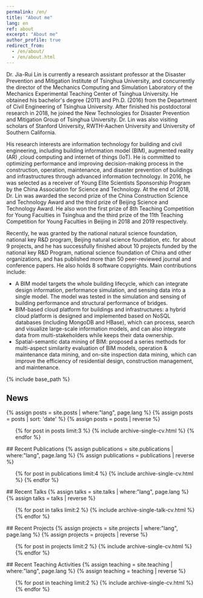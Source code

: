 ```yaml
---
permalink: /en/
title: "About me"
lang: en
ref: about
excerpt: "About me"
author_profile: true
redirect_from: 
  - /en/about/
  - /en/about.html
---
```


Dr. Jia-Rui Lin is currently a research assistant professor at the Disaster Prevention and Mitigation Institute of Tsinghua University, and concurrently the director of the Mechanics Computing and Simulation Laboratory of the Mechanics Experimental Teaching Center of Tsinghua University. He obtained his bachelor's degree (2011) and Ph.D. (2016) from the Department of Civil Engineering of Tsinghua University. After finished his postdoctoral research in 2018, he joined the New Technologies for Disaster Prevention and Mitigation Group of Tsinghua University. Dr. Lin was also visiting scholars of Stanford University, RWTH-Aachen University and University of Southern California.

His research interests are information technology for building and civil engineering, including building information model (BIM), augmented reality (AR) ,cloud computing and internet of things (IoT). He is committed to optimizing performance and improving decision-making process in the construction, operation, maintenance, and disaster prevention of buildings and infrastructures through advanced information technology. In 2016, he was selected as a receiver of Young Elite Scientists Sponsorship Program by the China Association for Science and Technology. At the end of 2018, Dr. Lin was awarded the second prize of the China Construction Science and Technology Award and the third prize of Beijing Science and Technology Award. He also won  the first prize of 8th Teaching Competition for Young Faculties in Tsinghua and the third prize of the 11th Teaching Competition for Young Faculties in Beijing in 2018 and 2019 respectively.

Recently, he was granted by the national natural science foundation, national key R&D program, Beijing natural science foundation, etc. for about 9 projects, and he has successfully finished about 10 projects funded by the national key R&D Program, national science foundation of China and other organizations, and has published more than 50 peer-reviewed journal and conference papers. He also holds 8 software copyrights. Main contributions include:

* A BIM model targets the whole building lifecycle, which can integrate design information, performance simulation, and sensing data into a single model. The model was tested in the simulation and sensing of building performance and structural performance of bridges.
* BIM-based cloud platform for buildings and infrastructures: a hybrid cloud platform is designed and implemented based on NoSQL databases (including MongoDB and HBase), which can process, search and visualize large-scale information models, and can also integrate data from multi-stakeholders while keeps their data ownership.
* Spatial-semantic data mining of BIM: proposed a series methods for multi-aspect similarity evaluation of BIM models, operation & maintenance data mining, and on-site inspection data mining, which can improve the efficiency of residential design, construction management, and maintenance.

{% include base_path %}

## News
{% assign posts = site.posts | where:"lang", page.lang %}
{% assign posts = posts | sort: 'date' %}
{% assign posts = posts | reverse %}
<ul>{% for post in posts limit:3 %}
  {% include archive-single-cv.html %}
{% endfor %}</ul>
## Recent Publications
{% assign publications = site.publications | where:"lang", page.lang %}
{% assign publications = publications | reverse %}
<ul>{% for post in publications limit:4 %}
  {% include archive-single-cv.html %}
{% endfor %}</ul>
## Recent Talks
{% assign talks = site.talks | where:"lang", page.lang %}
{% assign talks = talks | reverse %}
<ul>{% for post in talks limit:2 %}
  {% include archive-single-talk-cv.html %}
{% endfor %}</ul>
## Recent Projects
{% assign projects = site.projects | where:"lang", page.lang %}
{% assign projects = projects | reverse %}
<ul>{% for post in projects limit:2 %}
  {% include archive-single-cv.html %}
{% endfor %}</ul>
## Recent Teaching Activities
{% assign teaching = site.teaching | where:"lang", page.lang %}
{% assign teaching = teaching | reverse %}
<ul>{% for post in teaching limit:2 %}
  {% include archive-single-cv.html %}
{% endfor %}</ul>